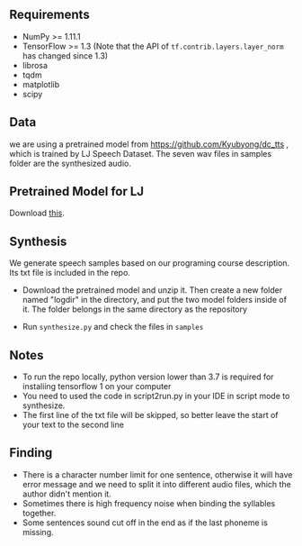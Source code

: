 ## Requirements
  * NumPy >= 1.11.1
  * TensorFlow >= 1.3 (Note that the API of `tf.contrib.layers.layer_norm` has changed since 1.3)
  * librosa
  * tqdm
  * matplotlib
  * scipy
  
## Data
we are using a pretrained model from https://github.com/Kyubyong/dc_tts , which is trained by LJ Speech Dataset. The seven wav files in samples folder are the synthesized audio.

## Pretrained Model for LJ

Download [this](https://www.dropbox.com/s/1oyipstjxh2n5wo/LJ_logdir.tar?dl=0).

## Synthesis
We generate speech samples based on our programing course description. Its txt file is included in the repo.
  * Download the pretrained model and unzip it. Then create a new folder named "logdir" in the directory, and put the two model folders inside of it. The folder belongs in the same directory as the repository

  * Run `synthesize.py` and check the files in `samples` 

## Notes
   * To run the repo locally, python version lower than 3.7 is required for instaliing tensorflow 1 on your computer
   * You need to used the code in script2run.py in your IDE in script mode to synthesize.
   * The first line of the txt file will be skipped, so better leave the start of your text to the second line

## Finding
   * There is a character number limit for one sentence, otherwise it will have error message and we need to split it into different audio files, which the author didn't mention it. 
   * Sometimes there is high frequency noise when binding the syllables together.
   * Some sentences sound cut off in the end as if the last phoneme is missing.
